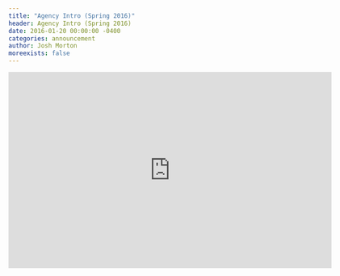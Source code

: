 ```yaml
---
title: "Agency Intro (Spring 2016)"
header: Agency Intro (Spring 2016)
date: 2016-01-20 00:00:00 -0400
categories: announcement
author: Josh Morton
moreexists: false
---
```

<!-- embedded slides should have width="640" height="389" -->
<iframe src="https://docs.google.com/presentation/d/1schu18I9qVudXQ7B5kmw6-6V2SuLu3j5UViL6vpllPw/embed?start=false&loop=false&delayms=3000" frameborder="0" width="640" height="389" allowfullscreen="true" mozallowfullscreen="true" webkitallowfullscreen="true"></iframe>
